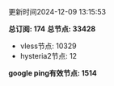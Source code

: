 更新时间2024-12-09 13:15:53

**总订阅: 174**
**总节点: 33428**
- vless节点: 10329
- hysteria2节点: 12

**google ping有效节点: 1514**
